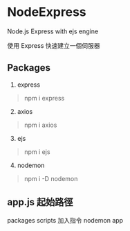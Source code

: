 # NodeExpress
Node.js Express with ejs engine

使用 Express 快速建立一個伺服器

## Packages
1. express
  > npm i express
2. axios
  > npm i axios
3. ejs
  > npm i ejs
4. nodemon
  > npm i -D nodemon

## app.js 起始路徑
packages scripts 加入指令 nodemon app
